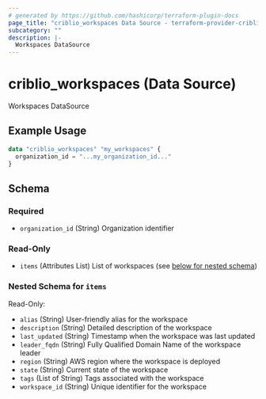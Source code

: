 ```yaml
---
# generated by https://github.com/hashicorp/terraform-plugin-docs
page_title: "criblio_workspaces Data Source - terraform-provider-criblio"
subcategory: ""
description: |-
  Workspaces DataSource
---
```


# criblio_workspaces (Data Source)

Workspaces DataSource

## Example Usage

```terraform
data "criblio_workspaces" "my_workspaces" {
  organization_id = "...my_organization_id..."
}
```

<!-- schema generated by tfplugindocs -->
## Schema

### Required

- `organization_id` (String) Organization identifier

### Read-Only

- `items` (Attributes List) List of workspaces (see [below for nested schema](#nestedatt--items))

<a id="nestedatt--items"></a>
### Nested Schema for `items`

Read-Only:

- `alias` (String) User-friendly alias for the workspace
- `description` (String) Detailed description of the workspace
- `last_updated` (String) Timestamp when the workspace was last updated
- `leader_fqdn` (String) Fully Qualified Domain Name of the workspace leader
- `region` (String) AWS region where the workspace is deployed
- `state` (String) Current state of the workspace
- `tags` (List of String) Tags associated with the workspace
- `workspace_id` (String) Unique identifier for the workspace
